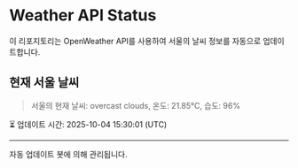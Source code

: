 
# Weather API Status

이 리포지토리는 OpenWeather API를 사용하여 서울의 날씨 정보를 자동으로 업데이트합니다.

## 현재 서울 날씨
> 서울의 현재 날씨: overcast clouds, 온도: 21.85°C, 습도: 96%

⏳ 업데이트 시간: 2025-10-04 15:30:01 (UTC)

---
자동 업데이트 봇에 의해 관리됩니다.
